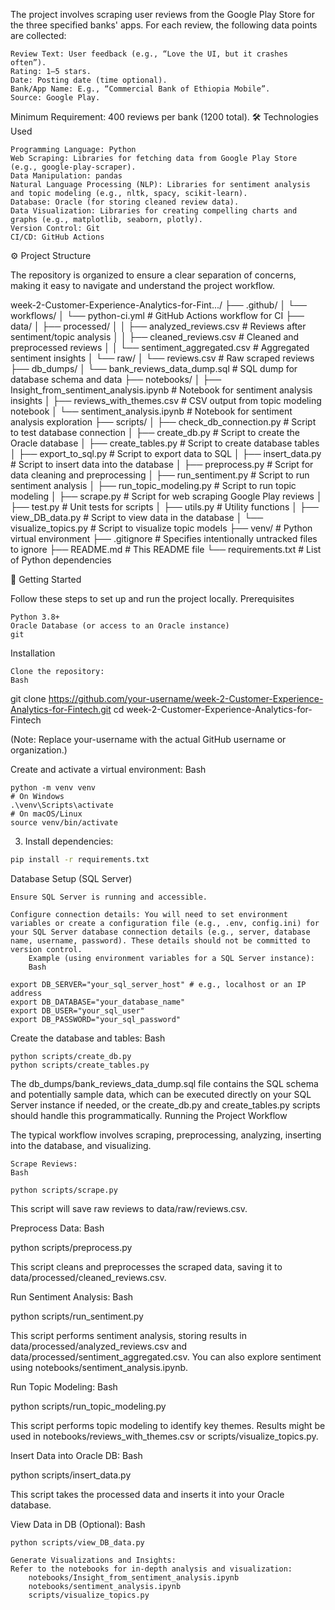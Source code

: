 The project involves scraping user reviews from the Google Play Store for the three specified banks' apps. For each review, the following data points are collected:

    Review Text: User feedback (e.g., “Love the UI, but it crashes often”).
    Rating: 1–5 stars.
    Date: Posting date (time optional).
    Bank/App Name: E.g., “Commercial Bank of Ethiopia Mobile”.
    Source: Google Play.

Minimum Requirement: 400 reviews per bank (1200 total).
🛠️ Technologies Used

    Programming Language: Python
    Web Scraping: Libraries for fetching data from Google Play Store (e.g., google-play-scraper).
    Data Manipulation: pandas
    Natural Language Processing (NLP): Libraries for sentiment analysis and topic modeling (e.g., nltk, spacy, scikit-learn).
    Database: Oracle (for storing cleaned review data).
    Data Visualization: Libraries for creating compelling charts and graphs (e.g., matplotlib, seaborn, plotly).
    Version Control: Git
    CI/CD: GitHub Actions

⚙️ Project Structure

The repository is organized to ensure a clear separation of concerns, making it easy to navigate and understand the project workflow.

week-2-Customer-Experience-Analytics-for-Fint.../
├── .github/
│   └── workflows/
│       └── python-ci.yml             # GitHub Actions workflow for CI
├── data/
│   ├── processed/
│   │   ├── analyzed_reviews.csv      # Reviews after sentiment/topic analysis
│   │   ├── cleaned_reviews.csv       # Cleaned and preprocessed reviews
│   │   └── sentiment_aggregated.csv  # Aggregated sentiment insights
│   └── raw/
│       └── reviews.csv               # Raw scraped reviews
├── db_dumps/
│   └── bank_reviews_data_dump.sql    # SQL dump for database schema and data
├── notebooks/
│   ├── Insight_from_sentiment_analysis.ipynb  # Notebook for sentiment analysis insights
│   ├── reviews_with_themes.csv       # CSV output from topic modeling notebook
│   └── sentiment_analysis.ipynb      # Notebook for sentiment analysis exploration
├── scripts/
│   ├── check_db_connection.py        # Script to test database connection
│   ├── create_db.py                  # Script to create the Oracle database
│   ├── create_tables.py              # Script to create database tables
│   ├── export_to_sql.py              # Script to export data to SQL
│   ├── insert_data.py                # Script to insert data into the database
│   ├── preprocess.py                 # Script for data cleaning and preprocessing
│   ├── run_sentiment.py              # Script to run sentiment analysis
│   ├── run_topic_modeling.py         # Script to run topic modeling
│   ├── scrape.py                     # Script for web scraping Google Play reviews
│   ├── test.py                       # Unit tests for scripts
│   ├── utils.py                      # Utility functions
│   ├── view_DB_data.py               # Script to view data in the database
│   └── visualize_topics.py           # Script to visualize topic models
├── venv/                             # Python virtual environment
├── .gitignore                        # Specifies intentionally untracked files to ignore
├── README.md                         # This README file
└── requirements.txt                  # List of Python dependencies

🚀 Getting Started

Follow these steps to set up and run the project locally.
Prerequisites

    Python 3.8+
    Oracle Database (or access to an Oracle instance)
    git

Installation

    Clone the repository:
    Bash

git clone https://github.com/your-username/week-2-Customer-Experience-Analytics-for-Fintech.git
cd week-2-Customer-Experience-Analytics-for-Fintech

(Note: Replace your-username with the actual GitHub username or organization.)

Create and activate a virtual environment:
Bash

    python -m venv venv
    # On Windows
    .\venv\Scripts\activate
    # On macOS/Linux
    source venv/bin/activate

3.  Install dependencies:

```bash
pip install -r requirements.txt
```

Database Setup (SQL Server)

    Ensure SQL Server is running and accessible.

    Configure connection details: You will need to set environment variables or create a configuration file (e.g., .env, config.ini) for your SQL Server database connection details (e.g., server, database name, username, password). These details should not be committed to version control.
        Example (using environment variables for a SQL Server instance):
        Bash

    export DB_SERVER="your_sql_server_host" # e.g., localhost or an IP address
    export DB_DATABASE="your_database_name"
    export DB_USER="your_sql_user"
    export DB_PASSWORD="your_sql_password"

 

Create the database and tables:
Bash

    python scripts/create_db.py
    python scripts/create_tables.py

The db_dumps/bank_reviews_data_dump.sql file contains the SQL schema and potentially sample data, which can be executed directly on your SQL Server instance if needed, or the create_db.py and create_tables.py scripts should handle this programmatically.
Running the Project Workflow

The typical workflow involves scraping, preprocessing, analyzing, inserting into the database, and visualizing.

    Scrape Reviews:
    Bash

    python scripts/scrape.py

This script will save raw reviews to data/raw/reviews.csv.

Preprocess Data:
Bash

python scripts/preprocess.py

This script cleans and preprocesses the scraped data, saving it to data/processed/cleaned_reviews.csv.

Run Sentiment Analysis:
Bash

python scripts/run_sentiment.py

This script performs sentiment analysis, storing results in data/processed/analyzed_reviews.csv and data/processed/sentiment_aggregated.csv. You can also explore sentiment using notebooks/sentiment_analysis.ipynb.

Run Topic Modeling:
Bash

python scripts/run_topic_modeling.py

This script performs topic modeling to identify key themes. Results might be used in notebooks/reviews_with_themes.csv or scripts/visualize_topics.py.

Insert Data into Oracle DB:
Bash

python scripts/insert_data.py

This script takes the processed data and inserts it into your Oracle database.

View Data in DB (Optional):
Bash

    python scripts/view_DB_data.py

    Generate Visualizations and Insights:
    Refer to the notebooks for in-depth analysis and visualization:
        notebooks/Insight_from_sentiment_analysis.ipynb
        notebooks/sentiment_analysis.ipynb
        scripts/visualize_topics.py


